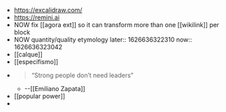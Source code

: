 - https://excalidraw.com/
- https://remini.ai
- NOW fix [[agora ext]] so it can transform more than one [[wikilink]] per block
- NOW quantity/quality etymology
  later:: 1626636322310
  now:: 1626636323042
- [[calque]]
- [[especifismo]]
-
  >“Strong people don’t need leaders”
	- --[[Emiliano Zapata]]
- [[popular power]]
-